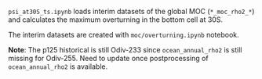`psi_at30S_ts.ipynb` loads interim datasets of the global MOC (`*_moc_rho2_*`) and calculates the maximum overturning in the bottom cell at 30S.

The interim datasets are created with `moc/overturning.ipynb` notebook.

**Note**: The p125 historical is still Odiv-233 since `ocean_annual_rho2` is still missing for Odiv-255. Need to update once postprocessing of `ocean_annual_rho2` is available.
